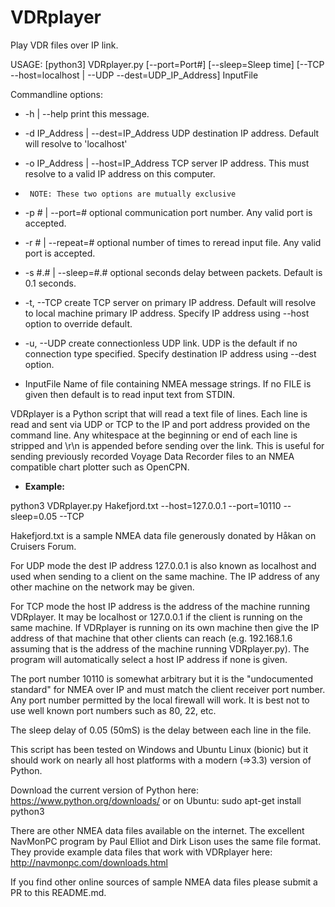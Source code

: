# VDRplayer
Play VDR files over IP link.

USAGE:
[python3] VDRplayer.py [--port=Port#] [--sleep=Sleep time] [--TCP --host=localhost | --UDP --dest=UDP_IP_Address] InputFile

Commandline options:

*  -h | --help  print this message.

*  -d IP_Address | --dest=IP_Address  UDP destination IP address. Default will resolve to 'localhost'
*  -o IP_Address | --host=IP_Address  TCP server IP address. This must resolve to a valid IP address on this computer.
*      NOTE: These two options are mutually exclusive

*  -p # | --port=#  optional communication port number. Any valid port is accepted.

*  -r # | --repeat=#  optional number of times to reread input file. Any valid port is accepted.

*  -s #.# | --sleep=#.#  optional seconds delay between packets. Default is 0.1 seconds.

*  -t, --TCP  create TCP server on primary IP address.  Default will resolve to local machine primary IP address. Specify IP address using --host option to override default.

*  -u, --UDP create connectionless UDP link. UDP is the default if no connection type specified. Specify destination IP address using --dest option.

*  InputFile  Name of file containing NMEA message strings. If no FILE is given then default is to read input text from STDIN.

VDRplayer is a Python script that will read a text file of lines. Each line is read and sent via UDP or TCP to the IP and port address provided on the command line. Any whitespace at the beginning or end of each line is stripped and \r\n is appended before sending over the link. This is useful for sending previously recorded Voyage Data Recorder files to an NMEA compatible chart plotter such as OpenCPN.

* **Example:**

python3 VDRplayer.py Hakefjord.txt --host=127.0.0.1 --port=10110 --sleep=0.05 --TCP

Hakefjord.txt is a sample NMEA data file generously donated by Håkan on Cruisers Forum.

For UDP mode the dest IP address 127.0.0.1 is also known as localhost and used when sending to a client on the same machine. The IP address of any other machine on the network may be given.

For TCP mode the host IP address is the address of the machine running VDRplayer. It may be localhost or 127.0.0.1 if the client is running on the same machine. If VDRplayer is running on its own machine then give the IP address of that machine that other clients can reach (e.g. 192.168.1.6 assuming that is the address of the machine running VDRplayer.py). The program will automatically select a host IP address if none is given.

The port number 10110 is somewhat arbitrary but it is the "undocumented standard" for NMEA over IP and must match the client receiver port number. Any port number permitted by the local firewall will work. It is best not to use well known port numbers such as 80, 22, etc.

The sleep delay of 0.05 (50mS) is the delay between each line in the file.

This script has been tested on Windows and Ubuntu Linux (bionic) but it should work on nearly all host platforms with a modern (=>3.3) version of Python.

Download the current version of Python here: https://www.python.org/downloads/ or on Ubuntu: sudo apt-get install python3

There are other NMEA data files available on the internet.  The excellent NavMonPC program by Paul Elliot and Dirk Lison uses the same file format.  They provide example data files that work with VDRplayer here: http://navmonpc.com/downloads.html

If you find other online sources of sample NMEA data files please submit a PR to this README.md.

